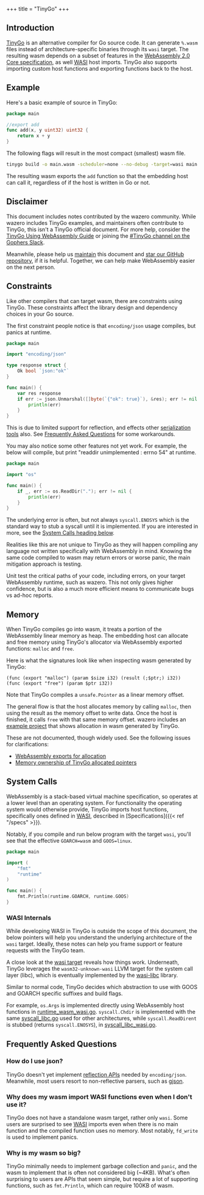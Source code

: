 +++
title = "TinyGo"
+++

## Introduction

[TinyGo][1] is an alternative compiler for Go source code. It can generate
`%.wasm` files instead of architecture-specific binaries through its `wasi`
target. The resulting wasm depends on a subset of features in the [WebAssembly
2.0 Core specification][2], as well [WASI][3] host imports. TinyGo also
supports importing custom host functions and exporting functions back to the
host.

## Example

Here's a basic example of source in TinyGo:

```go
package main

//export add
func add(x, y uint32) uint32 {
	return x + y
}
```

The following flags will result in the most compact (smallest) wasm file.
```bash
tinygo build -o main.wasm -scheduler=none --no-debug -target=wasi main.go
```

The resulting wasm exports the `add` function so that the embedding host can
call it, regardless of if the host is written in Go or not.

## Disclaimer

This document includes notes contributed by the wazero community. While wazero
includes TinyGo examples, and maintainers often contribute to TinyGo, this
isn't a TinyGo official document. For more help, consider the [TinyGo Using
WebAssembly Guide][4] or joining the [#TinyGo channel on the Gophers Slack][5].

Meanwhile, please help us [maintain][6] this document and [star our GitHub
repository][7], if it is helpful. Together, we can help make WebAssembly easier
on the next person.

## Constraints

Like other compilers that can target wasm, there are constraints using TinyGo.
These constraints affect the library design and dependency choices in your Go
source.

The first constraint people notice is that `encoding/json` usage compiles, but
panics at runtime.
```go
package main

import "encoding/json"

type response struct {
	Ok bool `json:"ok"`
}

func main() {
	var res response
	if err := json.Unmarshal([]byte(`{"ok": true}`), &res); err != nil {
		println(err)
	}
}
```
This is due to limited support for reflection, and effects other [serialization
tools][18] also. See [Frequently Asked Questions](#frequently-asked-questions)
for some workarounds.


You may also notice some other features not yet work. For example, the below
will compile, but print "readdir unimplemented : errno 54" at runtime.

```go
package main

import "os"

func main() {
	if _, err := os.ReadDir("."); err != nil {
		println(err)
	}
}
```

The underlying error is often, but not always `syscall.ENOSYS` which is the
standard way to stub a syscall until it is implemented. If you are interested
in more, see the [System Calls heading below](#system-calls).

Realities like this are not unique to TinyGo as they will happen compiling any
language not written specifically with WebAssembly in mind. Knowing the same
code compiled to wasm may return errors or worse panic, the main mitigation
approach is testing.

Unit test the critical paths of your code, including errors, on your target
WebAssembly runtime, such as wazero. This not only gives higher confidence, but
is also a much more efficient means to communicate bugs vs ad-hoc reports.

## Memory

When TinyGo compiles go into wasm, it treats a portion of the WebAssembly
linear memory as heap. The embedding host can allocate and free memory using
TinyGo's allocator via WebAssembly exported functions: `malloc` and `free`.

Here is what the signatures look like when inspecting wasm generated by TinyGo:
```webassembly
(func (export "malloc") (param $size i32) (result (;$ptr;) i32))
(func (export "free") (param $ptr i32))
```
Note that TinyGo compiles a `unsafe.Pointer` as a linear memory offset.

The general flow is that the host allocates memory by calling `malloc`, then
using the result as the memory offset to write data. Once the host is finished,
it calls `free` with that same memory offset. wazero includes an [example
project][8] that shows allocation in wasm generated by TinyGo.

These are not documented, though widely used. See the following issues for
clarifications:
* [WebAssembly exports for allocation][9]
* [Memory ownership of TinyGo allocated pointers][10]

## System Calls

WebAssembly is a stack-based virtual machine specification, so operates at a
lower level than an operating system. For functionality the operating system
would otherwise provide, TinyGo imports host functions, specifically ones
defined in [WASI][3], described in [Specifications]({{< ref "/specs" >}}).

Notably, if you compile and run below program with the target `wasi`, you'll
see that the effective `GOARCH=wasm` and `GOOS=linux`.

```go
package main

import (
	"fmt"
	"runtime"
)

func main() {
	fmt.Println(runtime.GOARCH, runtime.GOOS)
}
```

### WASI Internals

While developing WASI in TinyGo is outside the scope of this document, the
below pointers will help you understand the underlying architecture of the
`wasi` target. Ideally, these notes can help you frame support or feature
requests with the TinyGo team.

A close look at the [wasi target][11] reveals how things work. Underneath,
TinyGo leverages the `wasm32-unknown-wasi` LLVM target for the system call
layer (libc), which is eventually implemented by the [wasi-libc][12] library.

Similar to normal code, TinyGo decides which abstraction to use with GOOS and
GOARCH specific suffixes and build flags.

For example, `os.Args` is implemented directly using WebAssembly host functions
in [runtime_wasm_wasi.go][13]. `syscall.Chdir` is implemented with the same
[syscall_libc.go][14] used for other architectures, while `syscall.ReadDirent`
is stubbed (returns `syscall.ENOSYS`), in [syscall_libc_wasi.go][15].

## Frequently Asked Questions

### How do I use json?
TinyGo doesn't yet implement [reflection APIs][16] needed by `encoding/json`.
Meanwhile, most users resort to non-reflective parsers, such as [gjson][17].

### Why does my wasm import WASI functions even when I don't use it?
TinyGo does not have a standalone wasm target, rather only `wasi`. Some users
are surprised to see [WASI][3] imports even when there is no main function and
the compiled function uses no memory. Most notably, `fd_write` is used to
implement panics.

### Why is my wasm so big?
TinyGo minimally needs to implement garbage collection and `panic`, and the
wasm to implement that is often not considered big (~4KB). What's often
surprising to users are APIs that seem simple, but require a lot of supporting
functions, such as `fmt.Println`, which can require 100KB of wasm.

[1]: https://tinygo.org/
[2]: https://www.w3.org/TR/2022/WD-wasm-core-2-20220419/
[3]: https://github.com/WebAssembly/WASI
[4]: https://tinygo.org/docs/guides/webassembly/
[5]: https://github.com/tinygo-org/tinygo#getting-help
[6]: https://github.com/tetratelabs/wazero/tree/main/site/content/languages/tinygo.md
[7]: https://github.com/tetratelabs/wazero/stargazers
[8]: https://github.com/tetratelabs/wazero/tree/main/examples/allocation/tinygo
[9]: https://github.com/tinygo-org/tinygo/issues/2788
[10]: https://github.com/tinygo-org/tinygo/issues/2787
[11]: https://github.com/tinygo-org/tinygo/blob/v0.25.0/targets/wasi.json
[12]: https://github.com/WebAssembly/wasi-libc
[13]: https://github.com/tinygo-org/tinygo/blob/v0.25.0/src/runtime/runtime_wasm_wasi.go#L34-L62
[14]: https://github.com/tinygo-org/tinygo/blob/v0.25.0/src/syscall/syscall_libc.go#L85-L92
[15]: https://github.com/tinygo-org/tinygo/blob/v0.25.0/src/syscall/syscall_libc_wasi.go#L263-L265
[16]: https://github.com/tinygo-org/tinygo/issues/2660
[17]: https://github.com/tidwall/gjson
[18]: https://github.com/tinygo-org/tinygo/issues/447
